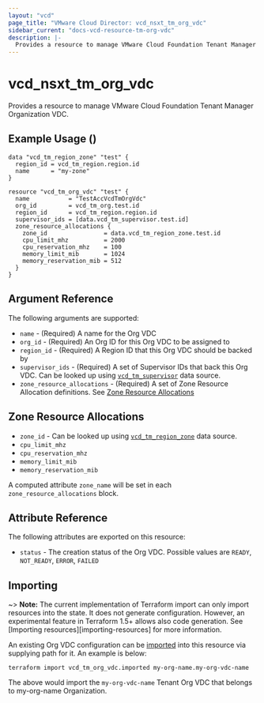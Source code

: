 ```yaml
---
layout: "vcd"
page_title: "VMware Cloud Director: vcd_nsxt_tm_org_vdc"
sidebar_current: "docs-vcd-resource-tm-org-vdc"
description: |-
  Provides a resource to manage VMware Cloud Foundation Tenant Manager Organization VDC.
---
```


# vcd\_nsxt\_tm\_org\_vdc

Provides a resource to manage VMware Cloud Foundation Tenant Manager Organization VDC.

## Example Usage ()

```hcl
data "vcd_tm_region_zone" "test" {
  region_id = vcd_tm_region.region.id
  name      = "my-zone"
}

resource "vcd_tm_org_vdc" "test" {
  name           = "TestAccVcdTmOrgVdc"
  org_id         = vcd_tm_org.test.id
  region_id      = vcd_tm_region.region.id
  supervisor_ids = [data.vcd_tm_supervisor.test.id]
  zone_resource_allocations {
    zone_id                = data.vcd_tm_region_zone.test.id
    cpu_limit_mhz          = 2000
    cpu_reservation_mhz    = 100
    memory_limit_mib       = 1024
    memory_reservation_mib = 512
  }
}
```

## Argument Reference

The following arguments are supported:

* `name` - (Required) A name for the Org VDC
* `org_id` - (Required) An Org ID for this Org VDC to be assigned to
* `region_id` - (Required) A Region ID that this Org VDC should be backed by
* `supervisor_ids` - (Required) A set of Supervisor IDs that back this Org VDC. Can be looked up
  using [`vcd_tm_supervisor`](/providers/vmware/vcd/latest/docs/data-sources/tm_supervisor) data source.
* `zone_resource_allocations` - (Required) A set of Zone Resource Allocation definitions. See [Zone Resource Allocations](#zone-resource-allocations-block)

<a id="zone-resource-allocations-block"></a>
## Zone Resource Allocations

* `zone_id` - Can be looked up
  using [`vcd_tm_region_zone`](/providers/vmware/vcd/latest/docs/data-sources/tm_region_zone) data source.
* `cpu_limit_mhz`
* `cpu_reservation_mhz`
* `memory_limit_mib`
* `memory_reservation_mib`

A computed attribute `zone_name` will be set in each `zone_resource_allocations` block.


## Attribute Reference

The following attributes are exported on this resource:

* `status` - The creation status of the Org VDC. Possible values are `READY`, `NOT_READY`, `ERROR`,
  `FAILED`

## Importing

~> **Note:** The current implementation of Terraform import can only import resources into the
state. It does not generate configuration. However, an experimental feature in Terraform 1.5+ allows
also code generation. See [Importing resources][importing-resources] for more information.

An existing Org VDC configuration can be [imported][docs-import] into this resource
via supplying path for it. An example is
below:

[docs-import]: https://www.terraform.io/docs/import/

```
terraform import vcd_tm_org_vdc.imported my-org-name.my-org-vdc-name
```

The above would import the `my-org-vdc-name` Tenant Org VDC that belongs to my-org-name Organization.